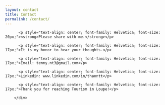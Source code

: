 ```yaml
---
layout: contact
title: Contact
permalink: /contact/
---
```

<div class="wrapper">
        <div class="contact">

          <p style="text-align: center; font-family: Helvetica; font-size: 20px;"><strong>Please share with me.</strong></p>
          
          <p style="text-align: center; font-family: Helvetica; font-size: 17px;">It is my honor to hear your thoughts.</p>
          
          <p style="text-align: center; font-family: Helvetica; font-size: 17px;">Email: tenny.nt3@gmail.com</p>

          <p style="text-align: center; font-family: Helvetica; font-size: 17px;">Linkedin: www.linkedin.com/in/thaontt</p>

          <p style="text-align: center; font-family: Helvetica; font-size: 17px;">Thank you for reaching Tourism in Loupe!</p>

        </div>
</div>
